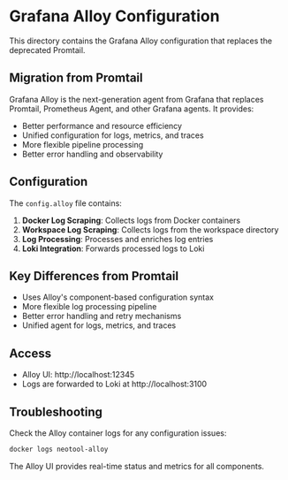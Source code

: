 # Grafana Alloy Configuration

This directory contains the Grafana Alloy configuration that replaces the deprecated Promtail.

## Migration from Promtail

Grafana Alloy is the next-generation agent from Grafana that replaces Promtail, Prometheus Agent, and other Grafana agents. It provides:

- Better performance and resource efficiency
- Unified configuration for logs, metrics, and traces
- More flexible pipeline processing
- Better error handling and observability

## Configuration

The `config.alloy` file contains:

1. **Docker Log Scraping**: Collects logs from Docker containers
2. **Workspace Log Scraping**: Collects logs from the workspace directory
3. **Log Processing**: Processes and enriches log entries
4. **Loki Integration**: Forwards processed logs to Loki

## Key Differences from Promtail

- Uses Alloy's component-based configuration syntax
- More flexible log processing pipeline
- Better error handling and retry mechanisms
- Unified agent for logs, metrics, and traces

## Access

- Alloy UI: http://localhost:12345
- Logs are forwarded to Loki at http://localhost:3100

## Troubleshooting

Check the Alloy container logs for any configuration issues:

```bash
docker logs neotool-alloy
```

The Alloy UI provides real-time status and metrics for all components.
